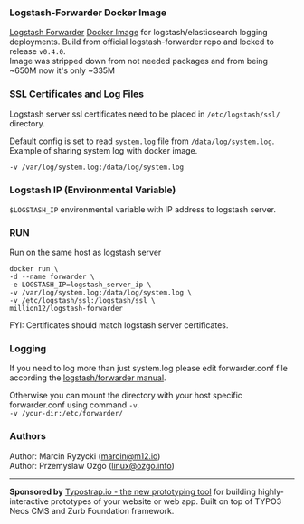 ### Logstash-Forwarder Docker Image
[Logstash Forwarder](https://github.com/elasticsearch/logstash-forwarder) [Docker Image](https://registry.hub.docker.com/u/million12/logstash-forwarder/) for logstash/elasticsearch logging deployments. 
Build from official logstash-forwarder repo and locked to release `v0.4.0`.  
Image was stripped down from not needed packages and from being ~650M now it's only ~335M 

### SSL Certificates and Log Files 
Logstash server ssl certificates need to be placed in `/etc/logstash/ssl/` directory. 

Default config is set to read `system.log` file from `/data/log/system.log`.  
Example of sharing system log with docker image.
  
`-v /var/log/system.log:/data/log/system.log`

### Logstash IP (Environmental Variable) 
`$LOGSTASH_IP` environmental variable with IP address to logstash server. 

### RUN
Run on the same host as logstash server

    docker run \
    -d --name forwarder \
    -e LOGSTASH_IP=logstash_server_ip \
    -v /var/log/system.log:/data/log/system.log \ 
    -v /etc/logstash/ssl:/logstash/ssl \
    million12/logstash-forwarder

FYI: Certificates should match logstash server certificates. 

### Logging
If you need to log more than just system.log please edit forwarder.conf file according the [logstash/forwarder manual](http://logstash.net/docs/1.4.2/).

Otherwise you can mount the directory with your host specific forwarder.conf using command `-v`.  
`-v /your-dir:/etc/forwarder/`

### Authors

Author: Marcin Ryzycki (<marcin@m12.io>)  
Author: Przemyslaw Ozgo (<linux@ozgo.info>)  

---

**Sponsored by** [Typostrap.io - the new prototyping tool](http://typostrap.io/) for building highly-interactive prototypes of your website or web app. Built on top of TYPO3 Neos CMS and Zurb Foundation framework.
